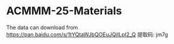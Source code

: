 # ACMMM-25-Materials
The data can download from https://pan.baidu.com/s/1tYQtaWJbQOEuJQjILpI2_Q 提取码: jm7g 
